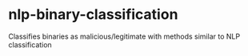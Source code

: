# nlp-binary-classification
 Classifies binaries as malicious/legitimate with methods similar to NLP classification
